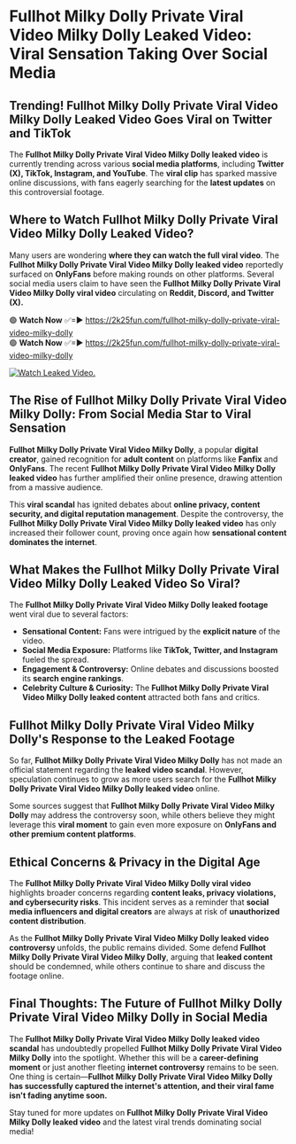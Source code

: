 # Fullhot Milky Dolly Private Viral Video Milky Dolly Leaked Video: Viral Sensation Taking Over Social Media

## **Trending! Fullhot Milky Dolly Private Viral Video Milky Dolly Leaked Video Goes Viral on Twitter and TikTok**
The **Fullhot Milky Dolly Private Viral Video Milky Dolly leaked video** is currently trending across various **social media platforms**, including **Twitter (X), TikTok, Instagram, and YouTube**. The **viral clip** has sparked massive online discussions, with fans eagerly searching for the **latest updates** on this controversial footage.

## **Where to Watch Fullhot Milky Dolly Private Viral Video Milky Dolly Leaked Video?**
Many users are wondering **where they can watch the full viral video**. The **Fullhot Milky Dolly Private Viral Video Milky Dolly leaked video** reportedly surfaced on **OnlyFans** before making rounds on other platforms. Several social media users claim to have seen the **Fullhot Milky Dolly Private Viral Video Milky Dolly viral video** circulating on **Reddit, Discord, and Twitter (X).**

🟢 **Watch Now** ✅=► https://2k25fun.com/fullhot-milky-dolly-private-viral-video-milky-dolly  
🟢 **Watch Now** ✅=► https://2k25fun.com/fullhot-milky-dolly-private-viral-video-milky-dolly  

[![Watch Leaked Video.](https://miro.medium.com/v2/resize:fit:828/format:webp/1*cilzJN44JGOrTw9NJCrNHA.gif "Watch Leaked Video")](https://2k25fun.com/fullhot-milky-dolly-private-viral-video-milky-dolly)

## **The Rise of Fullhot Milky Dolly Private Viral Video Milky Dolly: From Social Media Star to Viral Sensation**
**Fullhot Milky Dolly Private Viral Video Milky Dolly**, a popular **digital creator**, gained recognition for **adult content** on platforms like **Fanfix** and **OnlyFans**. The recent **Fullhot Milky Dolly Private Viral Video Milky Dolly leaked video** has further amplified their online presence, drawing attention from a massive audience.

This **viral scandal** has ignited debates about **online privacy, content security, and digital reputation management**. Despite the controversy, the **Fullhot Milky Dolly Private Viral Video Milky Dolly leaked video** has only increased their follower count, proving once again how **sensational content dominates the internet**.

## **What Makes the Fullhot Milky Dolly Private Viral Video Milky Dolly Leaked Video So Viral?**
The **Fullhot Milky Dolly Private Viral Video Milky Dolly leaked footage** went viral due to several factors:
- **Sensational Content:** Fans were intrigued by the **explicit nature** of the video.
- **Social Media Exposure:** Platforms like **TikTok, Twitter, and Instagram** fueled the spread.
- **Engagement & Controversy:** Online debates and discussions boosted its **search engine rankings**.
- **Celebrity Culture & Curiosity:** The **Fullhot Milky Dolly Private Viral Video Milky Dolly leaked content** attracted both fans and critics.

## **Fullhot Milky Dolly Private Viral Video Milky Dolly's Response to the Leaked Footage**
So far, **Fullhot Milky Dolly Private Viral Video Milky Dolly** has not made an official statement regarding the **leaked video scandal**. However, speculation continues to grow as more users search for the **Fullhot Milky Dolly Private Viral Video Milky Dolly leaked video** online.

Some sources suggest that **Fullhot Milky Dolly Private Viral Video Milky Dolly** may address the controversy soon, while others believe they might leverage this **viral moment** to gain even more exposure on **OnlyFans and other premium content platforms**.

## **Ethical Concerns & Privacy in the Digital Age**
The **Fullhot Milky Dolly Private Viral Video Milky Dolly viral video** highlights broader concerns regarding **content leaks, privacy violations, and cybersecurity risks**. This incident serves as a reminder that **social media influencers and digital creators** are always at risk of **unauthorized content distribution**.

As the **Fullhot Milky Dolly Private Viral Video Milky Dolly leaked video controversy** unfolds, the public remains divided. Some defend **Fullhot Milky Dolly Private Viral Video Milky Dolly**, arguing that **leaked content** should be condemned, while others continue to share and discuss the footage online.

## **Final Thoughts: The Future of Fullhot Milky Dolly Private Viral Video Milky Dolly in Social Media**
The **Fullhot Milky Dolly Private Viral Video Milky Dolly leaked video scandal** has undoubtedly propelled **Fullhot Milky Dolly Private Viral Video Milky Dolly** into the spotlight. Whether this will be a **career-defining moment** or just another fleeting **internet controversy** remains to be seen. One thing is certain—**Fullhot Milky Dolly Private Viral Video Milky Dolly has successfully captured the internet's attention, and their viral fame isn't fading anytime soon.**

Stay tuned for more updates on **Fullhot Milky Dolly Private Viral Video Milky Dolly leaked video** and the latest viral trends dominating social media!